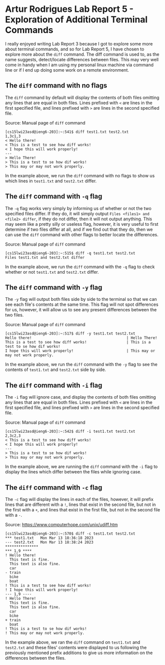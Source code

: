# Artur Rodrigues Lab Report 5 - Exploration of Additional Terminal Commands
I really enjoyed writing Lab Report 3 because I got to explore some more about terminal commands, and so for Lab Report 5, I have chosen to explore more about the `diff` command. The diff command is used to, as the name suggests, detect/locate differences between files. This may very well come in handy when I am using my personal linux machine via command line or if I end up doing some work on a remote environment.

## The `diff` command with no flags
The `diff` command by default will display the contents of both files omitting any lines that are equal in both files. Lines prefixed with `<` are lines in the first specified file, and lines prefixed with `>` are lines in the second specified file.

Source: Manual page of `diff` command

```
[cs15lwi23asd@ieng6-203]:~:541$ diff test1.txt test2.txt
1,3c1,3
< Hello there!
< This is a test to see how diff works!
< I hope this will work properly!
---
> Hello There!
> This is a test to se how dif works!
> This may or may not work properly.
```

In the example above, we run the `diff` command with no flags to show us which lines in `test1.txt` and `test2.txt` differ.

## The `diff` command with `-q` flag
The `-q` flag works very simply by informing us of whether or not the two specified files differ. If they do, it will simply output `Files <files1> and <file2> differ`, if they do not differ, then it will not output anything. This may seem like a pretty silly or useless flag, however, it is very useful to first determine if two files differ at all, and if we find out that they do, then we can use the `diff` command with other flags to better locate the differences.

Source: Manual page of `diff` command

```
[cs15lwi23asd@ieng6-203]:~:515$ diff -q test1.txt test2.txt
Files test1.txt and test2.txt differ
```

In the example above, we run the `diff` command with the `-q` flag to check whether or not `test1.txt` and `test2.txt` differ.

## The `diff` command with `-y` flag
The `-y` flag will output both files side by side to the terminal so that we can see each file's contents at the same time. This flag will not spot differences for us, however, it will allow us to see any present differences between the two files.

Source: Manual page of `diff` command

```
[cs15lwi23asd@ieng6-203]:~:517$ diff -y test1.txt test2.txt
Hello there!                                           | Hello There!
This is a test to see how diff works!                  | This is a test to se how dif works!
I hope this will work properly!                        | This may or may not work properly.
```

In the example above, we run the `diff` command with the `-y` flag to see the contents of `test1.txt` and `test2.txt` side by side.

## The `diff` command with `-i` flag
The `-i` flag will ignore case, and display the contents of both files omitting any lines that are equal in both files. Lines prefixed with `<` are lines in the first specified file, and lines prefixed with `>` are lines in the second specified file. 

Source: Manual page of `diff` command

```
[cs15lwi23asd@ieng6-203]:~:542$ diff -i test1.txt test2.txt
2,3c2,3
< This is a test to see how diff works!
< I hope this will work properly!
---
> This is a test to se how dif works!
> This may or may not work properly.
```

In the example above, we are running the `diff` command with the `-i` flag to display the lines which differ between the files while ignoring case.

## The `diff` command with `-c` flag
The `-c` flag will display the lines in each of the files, however, it will prefix lines that are different with a `!`, lines that exist in the second file, but not in the first with a `+`, and lines that exist in the first file, but not in the second file with a `-`.

Source: https://www.computerhope.com/unix/udiff.htm

```
[cs15lwi23asd@ieng6-203]:~:570$ diff -c test1.txt test2.txt
*** test1.txt   Mon Mar 13 18:36:18 2023
--- test2.txt   Mon Mar 13 18:38:24 2023
***************
*** 1,9 ****
! Hello there!
  This text is fine.
  This text is also fine.
  car
- train
  bike
  boat
! This is a test to see how diff works!
! I hope this will work properly!
--- 1,9 ----
! Hello There!
  This text is fine.
  This text is also fine.
  car
  bike
+ train
  boat
! This is a test to se how dif works!
! This may or may not work properly.
```

In the example above, we ran the `diff` command on `test1.txt` and `test2.txt` and these files' contents were displayed to us following the previously mentioned prefix additions to give us more information on the differences between the files.
